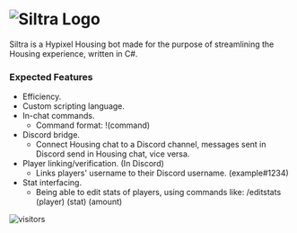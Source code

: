 # ![Siltra Logo](https://user-images.githubusercontent.com/104322473/228407915-037f15e4-301a-4fe9-9230-08624de8dd79.png)


Siltra is a Hypixel Housing bot made for the purpose of streamlining the Housing experience, written in C#.

### **Expected Features**
- Efficiency.
- Custom scripting language.
- In-chat commands.
    - Command format: !(command)
- Discord bridge.
    - Connect Housing chat to a Discord channel, messages sent in Discord send in Housing chat, vice versa.
- Player linking/verification. (In Discord)
    - Links players' username to their Discord username. (example#1234)
- Stat interfacing.
    - Being able to edit stats of players, using commands like:
        /editstats (player) (stat) (amount)

![visitors](https://visitor-badge.glitch.me/badge?page_id=620571802)
